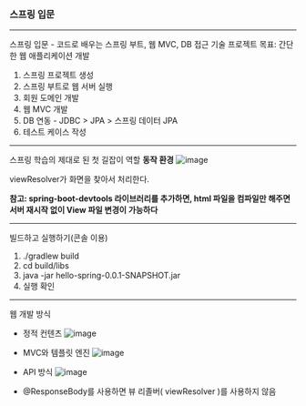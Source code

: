 ### 스프링 입문
---
스프링 입문 - 코드로 배우는 스프링 부트, 웹 MVC, DB 접근 기술
프로젝트 목표: 간단한 웹 애플리케이션 개발
1. 스프링 프로젝트 생성
2. 스프링 부트로 웹 서버 실행
3. 회원 도메인 개발
4. 웹 MVC 개발
5. DB 연동 - JDBC > JPA > 스프링 데이터 JPA
6. 테스트 케이스 작성
---
스프링 학습의 제대로 된 첫 길잡이 역할
**동작 환경**
![image](https://github.com/user-attachments/assets/78ea2e57-4495-4869-a74c-a037c334f3b3)

viewResolver가 화면을 찾아서 처리한다.

**참고: spring-boot-devtools 라이브러리를 추가하면, html 파일을 컴파일만 해주면 서버 재시작 없이 View 파일 변경이 가능하다**

---
빌드하고 실행하기(콘솔 이용)
1. ./gradlew build
2. cd build/libs
3. java -jar hello-spring-0.0.1-SNAPSHOT.jar
4. 실행 확인

---
웹 개발 방식
* 정적 컨텐츠
![image](https://github.com/user-attachments/assets/e1a561fa-01f0-4e57-9966-26561891bf3b)

* MVC와 템플릿 엔진
![image](https://github.com/user-attachments/assets/eccbfa38-3bf5-4ca3-8f53-2e5ce6361829)


* API 방식
![image](https://github.com/user-attachments/assets/36af28c0-63c6-4a28-88cc-71a24fac0384)
* @ResponseBody를 사용하면 뷰 리졸버( viewResolver )를 사용하지 않음
